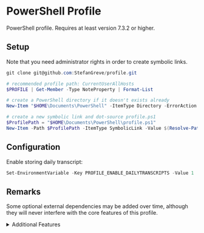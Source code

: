 # PowerShell Profile

PowerShell profile. Requires at least version 7.3.2 or higher.

## Setup

Note that you need administrator rights in order to create symbolic links.

```powershell
git clone git@github.com:StefanGreve/profile.git

# recommended profile path: CurrentUserAllHosts
$PROFILE | Get-Member -Type NoteProperty | Format-List

# create a PowerShell directory if it doesn't exists already
New-Item "$HOME\Documents\PowerShell" -ItemType Directory -ErrorAction SilentlyContinue

# create a new symbolic link and dot-source profile.ps1
$ProfilePath = "$HOME\Documents\PowerShell\profile.ps1"
New-Item -Path $ProfilePath -ItemType SymbolicLink -Value $(Resolve-Path profile.ps1).Path
```

## Configuration

Enable storing daily transcript:

```powershell
Set-EnvironmentVariable -Key PROFILE_ENABLE_DAILYTRANSCRIPTS -Value 1
```

## Remarks

Some optional external dependencies may be added over time, although they will never
interfere with the core features of this profile.

<details>
<summary>Additional Features</summary>

### Winfetch

Creates an alias for `neofetch` using https://github.com/kiedtl/winfetch on Windows.

```powershell
Install-Script -Name pwshfetch-test-1 -Scope CurrentUser
```

### Export-Icon

Utility function to export SVGs as increasingly larger quadratic PNG files,
requires [`inkscape`](https://inkscape.org/) for the actual image conversion.

### Get-Calendar

Thin wrapper over Python's built-in `calendar` module to pretty print a calendar.
Notice that this Cmdlet does *not* emit a PowerShell object.

</details>
